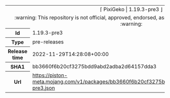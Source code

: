 <html><table>
<tr><td colspan="2" align="center"><img width="0" height="0"><br/>⌈ PixiGeko | 1.19.3-pre3 ⌋<br/><img width="0" height="0"></td></tr>
<tr><td colspan="2" align="center"><img width="0" height="0"><br/>
:warning: This repository is not official, approved, endorsed, associated or connected with Mojang :warning:
<br/><img width="0" height="0"></td></tr>
<tr><th>Id</th><td>1.19.3-pre3</td></tr>
<tr><th>Type</th><td>pre-releases</td></tr>
<tr><th>Release time</th><td>2022-11-29T14:28:08+00:00</td></tr>
<tr><th>SHA1</th><td>bb3660f6b20cf3275bdd9abd2adba2d64157dda3</td></tr>
<tr><th>Url</th><td><a href="https://piston-meta.mojang.com/v1/packages/bb3660f6b20cf3275bdd9abd2adba2d64157dda3/1.19.3-pre3.json">https://piston-meta.mojang.com/v1/packages/bb3660f6b20cf3275bdd9abd2adba2d64157dda3/1.19.3-pre3.json</a></td></tr>